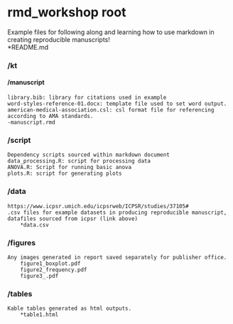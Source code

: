 # rmd_workshop root
Example files for following along and learning how to use markdown in creating reproducible manuscripts! <br>
*README.md

### /kt

  #### /manuscript
    library.bib: library for citations used in example 
    word-styles-reference-01.docx: template file used to set word output. 
    american-medical-association.csl: csl format file for referencing according to AMA standards.
    -manuscript.rmd

### /script
    Dependency scripts sourced within markdown document
    data_processing.R: script for processing data
    ANOVA.R: Script for running basic anova
    plots.R: script for generating plots

### /data
    https://www.icpsr.umich.edu/icpsrweb/ICPSR/studies/37105# 
    .csv files for example datasets in producing reproducible manuscript, datafiles sourced from icpsr (link above)
        *data.csv

### /figures
    Any images generated in report saved separately for publisher office.
        figure1_boxplot.pdf 
        figure2_frequency.pdf 
        figure3_.pdf

### /tables
    Kable tables generated as html outputs. 
        *table1.html 

